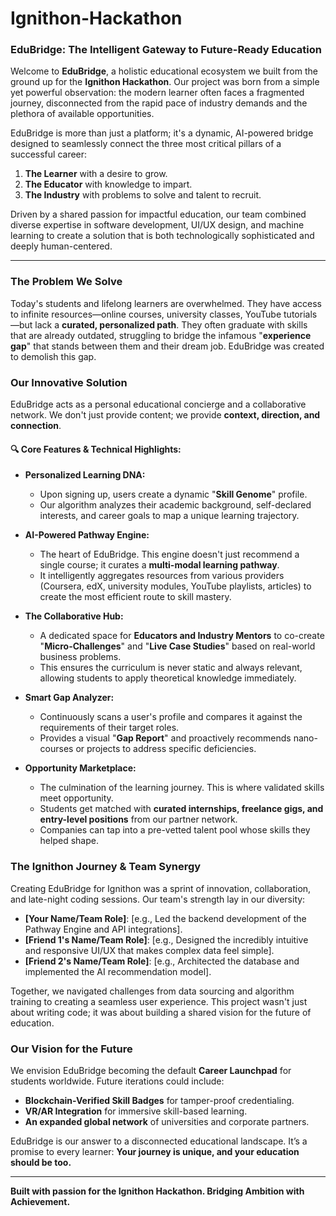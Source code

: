 # Ignithon-Hackathon


### **EduBridge: The Intelligent Gateway to Future-Ready Education**

Welcome to **EduBridge**, a holistic educational ecosystem we built from the ground up for the **Ignithon Hackathon**. Our project was born from a simple yet powerful observation: the modern learner often faces a fragmented journey, disconnected from the rapid pace of industry demands and the plethora of available opportunities.

EduBridge is more than just a platform; it's a dynamic, AI-powered bridge designed to seamlessly connect the three most critical pillars of a successful career:
1.  **The Learner** with a desire to grow.
2.  **The Educator** with knowledge to impart.
3.  **The Industry** with problems to solve and talent to recruit.

Driven by a shared passion for impactful education, our team combined diverse expertise in software development, UI/UX design, and machine learning to create a solution that is both technologically sophisticated and deeply human-centered.

---

### **The Problem We Solve**

Today's students and lifelong learners are overwhelmed. They have access to infinite resources—online courses, university classes, YouTube tutorials—but lack a **curated, personalized path**. They often graduate with skills that are already outdated, struggling to bridge the infamous "**experience gap**" that stands between them and their dream job. EduBridge was created to demolish this gap.

### **Our Innovative Solution**

EduBridge acts as a personal educational concierge and a collaborative network. We don't just provide content; we provide **context, direction, and connection**.

#### **🔍 Core Features & Technical Highlights:**

*   **Personalized Learning DNA:**
    *   Upon signing up, users create a dynamic "**Skill Genome**" profile.
    *   Our algorithm analyzes their academic background, self-declared interests, and career goals to map a unique learning trajectory.

*   **AI-Powered Pathway Engine:**
    *   The heart of EduBridge. This engine doesn't just recommend a single course; it curates a **multi-modal learning pathway**.
    *   It intelligently aggregates resources from various providers (Coursera, edX, university modules, YouTube playlists, articles) to create the most efficient route to skill mastery.

*   **The Collaborative Hub:**
    *   A dedicated space for **Educators and Industry Mentors** to co-create "**Micro-Challenges**" and "**Live Case Studies**" based on real-world business problems.
    *   This ensures the curriculum is never static and always relevant, allowing students to apply theoretical knowledge immediately.

*   **Smart Gap Analyzer:**
    *   Continuously scans a user's profile and compares it against the requirements of their target roles.
    *   Provides a visual "**Gap Report**" and proactively recommends nano-courses or projects to address specific deficiencies.

*   **Opportunity Marketplace:**
    *   The culmination of the learning journey. This is where validated skills meet opportunity.
    *   Students get matched with **curated internships, freelance gigs, and entry-level positions** from our partner network.
    *   Companies can tap into a pre-vetted talent pool whose skills they helped shape.

### **The Ignithon Journey & Team Synergy**

Creating EduBridge for Ignithon was a sprint of innovation, collaboration, and late-night coding sessions. Our team's strength lay in our diversity:

*   **[Your Name/Team Role]**: [e.g., Led the backend development of the Pathway Engine and API integrations].
*   **[Friend 1's Name/Team Role]**: [e.g., Designed the incredibly intuitive and responsive UI/UX that makes complex data feel simple].
*   **[Friend 2's Name/Team Role]**: [e.g., Architected the database and implemented the AI recommendation model].

Together, we navigated challenges from data sourcing and algorithm training to creating a seamless user experience. This project wasn't just about writing code; it was about building a shared vision for the future of education.

### **Our Vision for the Future**

We envision EduBridge becoming the default **Career Launchpad** for students worldwide. Future iterations could include:
*   **Blockchain-Verified Skill Badges** for tamper-proof credentialing.
*   **VR/AR Integration** for immersive skill-based learning.
*   **An expanded global network** of universities and corporate partners.

EduBridge is our answer to a disconnected educational landscape. It’s a promise to every learner: **Your journey is unique, and your education should be too.**

---
**Built with passion for the Ignithon Hackathon. Bridging Ambition with Achievement.**
